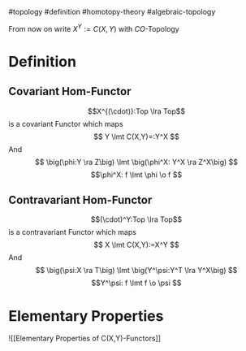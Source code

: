 #topology 
#definition 
#homotopy-theory 
#algebraic-topology 

From now on write $X^Y := C(X,Y)$ with $CO$-Topology
# Definition
## Covariant Hom-Functor
$$X^{(\cdot)}:Top \lra Top$$  is a covariant Functor which maps
$$ Y \lmt C(X,Y)=:Y^X $$
And
$$ \big(\phi:Y \ra Z\big) \lmt \big(\phi^X: Y^X \ra Z^X\big) $$
$$\phi^X: f \lmt \phi \o f $$

## Contravariant Hom-Functor

$$(\cdot)^Y:Top \lra Top$$  is a contravariant Functor which maps
$$ X \lmt C(X,Y):=X^Y $$
And
$$ \big(\psi:X \ra T\big) \lmt \big(Y^\psi:Y^T \lra Y^X\big) $$
$$Y^\psi: f \lmt f \o \psi $$

# Elementary Properties
![[Elementary Properties of C(X,Y)-Functors]]
